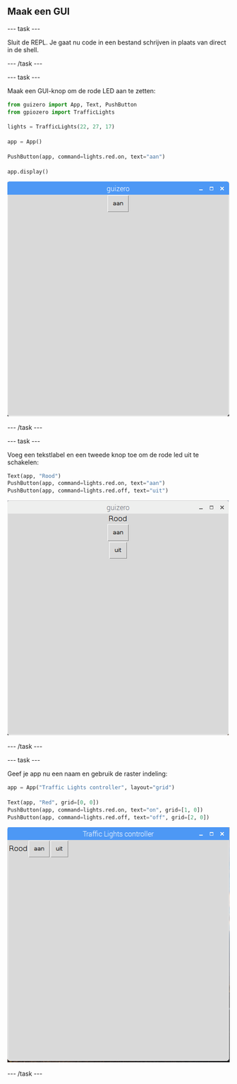 ## Maak een GUI

--- task ---

Sluit de REPL. Je gaat nu code in een bestand schrijven in plaats van direct in de shell.

--- /task ---

--- task ---

Maak een GUI-knop om de rode LED aan te zetten:

```python
from guizero import App, Text, PushButton
from gpiozero import TrafficLights

lights = TrafficLights(22, 27, 17)

app = App()

PushButton(app, command=lights.red.on, text="aan")

app.display()
```

![](images/guizero-1.png)

--- /task ---

--- task ---

Voeg een tekstlabel en een tweede knop toe om de rode led uit te schakelen:

```python
Text(app, "Rood")
PushButton(app, command=lights.red.on, text="aan")
PushButton(app, command=lights.red.off, text="uit")
```

![](images/guizero-2.png)

--- /task ---

--- task ---

Geef je app nu een naam en gebruik de raster indeling:

```python
app = App("Traffic Lights controller", layout="grid")

Text(app, "Red", grid=[0, 0])
PushButton(app, command=lights.red.on, text="on", grid=[1, 0])
PushButton(app, command=lights.red.off, text="off", grid=[2, 0])
```

![](images/guizero-3.png)

--- /task ---